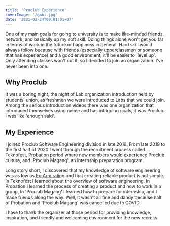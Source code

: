 ```yaml
---
title: 'Proclub Experience'
coverImage: '/gabi.jpg'
date: '2021-02-24T09:01:01+07'
---
```


One of my main goals for going to university is to make like-minded friends, network, and basically up my soft skill. Doing things alone won't get you far in terms of work in the future or happiness in general. Hard skill would always follow because with friends (especially upperclassmen or someone that has experience) and a good environment, it'll be easier to 'level up'. Only attending classes won't cut it, so I decided to join an organization. I've never been into one.

## Why Proclub
It was a boring night, the night of Lab organization introduction held by students' union, as freshmen we were introduced to Labs that we could join. Among the serious introduction videos there was one organization that introduced themselves using meme and has intriguing goals, it was Proclub. I was like 'enough said'.

## My Experience
I joined Proclub Software Engineering division in late 2019. From late 2019 to the first half of 2020 I went through the recruitment process called Teknofest, Probation period where new members would experience Proclub culture, and 'Proclub Magang', an internship preparation program.

Long story short, I discovered that my knowledge of software engineering was as low as [Ex-Arm rating](https://myanimelist.net/anime/38853/Ex-Arm) and that creating reliable product is not simple. In Teknofest I learned about the overview of software engineering, In Probation I learned the process of creating a product and how to work in a group, In 'Proclub Magang' I learned how to prepare for internship, and I made friends along the way. Well, it wasn't all fine and dandy because half of Probation and 'Proclub Magang' was cancelled due to COVID.

I have to thank the organizer at those period for providing knowledge, inspiration, and friendly and welcoming environment for the new recruits.